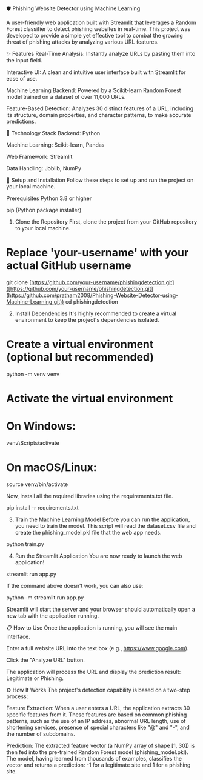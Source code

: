 🛡️ Phishing Website Detector using Machine Learning

A user-friendly web application built with Streamlit that leverages a Random Forest classifier to detect phishing websites in real-time. This project was developed to provide a simple yet effective tool to combat the growing threat of phishing attacks by analyzing various URL features.


✨ Features
Real-Time Analysis: Instantly analyze URLs by pasting them into the input field.

Interactive UI: A clean and intuitive user interface built with Streamlit for ease of use.

Machine Learning Backend: Powered by a Scikit-learn Random Forest model trained on a dataset of over 11,000 URLs.

Feature-Based Detection: Analyzes 30 distinct features of a URL, including its structure, domain properties, and character patterns, to make accurate predictions.

🔧 Technology Stack
Backend: Python

Machine Learning: Scikit-learn, Pandas

Web Framework: Streamlit

Data Handling: Joblib, NumPy

🚀 Setup and Installation
Follow these steps to set up and run the project on your local machine.

Prerequisites
Python 3.8 or higher

pip (Python package installer)

1. Clone the Repository
First, clone the project from your GitHub repository to your local machine.

# Replace 'your-username' with your actual GitHub username
git clone [https://github.com/your-username/phishingdetection.git]([https://github.com/your-username/phishingdetection.git](https://github.com/pratham2008/Phishing-Website-Detector-using-Machine-Learning.git))
cd phishingdetection

2. Install Dependencies
It's highly recommended to create a virtual environment to keep the project's dependencies isolated.

# Create a virtual environment (optional but recommended)
python -m venv venv

# Activate the virtual environment
# On Windows:
venv\Scripts\activate
# On macOS/Linux:
source venv/bin/activate

Now, install all the required libraries using the requirements.txt file.

pip install -r requirements.txt

3. Train the Machine Learning Model
Before you can run the application, you need to train the model. This script will read the dataset.csv file and create the phishing_model.pkl file that the web app needs.

python train.py

4. Run the Streamlit Application
You are now ready to launch the web application!

streamlit run app.py

If the command above doesn't work, you can also use:

python -m streamlit run app.py

Streamlit will start the server and your browser should automatically open a new tab with the application running.

📋 How to Use
Once the application is running, you will see the main interface.

Enter a full website URL into the text box (e.g., https://www.google.com).

Click the "Analyze URL" button.

The application will process the URL and display the prediction result: Legitimate or Phishing.

⚙️ How It Works
The project's detection capability is based on a two-step process:

Feature Extraction: When a user enters a URL, the application extracts 30 specific features from it. These features are based on common phishing patterns, such as the use of an IP address, abnormal URL length, use of shortening services, presence of special characters like "@" and "-", and the number of subdomains.

Prediction: The extracted feature vector (a NumPy array of shape [1, 30]) is then fed into the pre-trained Random Forest model (phishing_model.pkl). The model, having learned from thousands of examples, classifies the vector and returns a prediction: -1 for a legitimate site and 1 for a phishing site.
